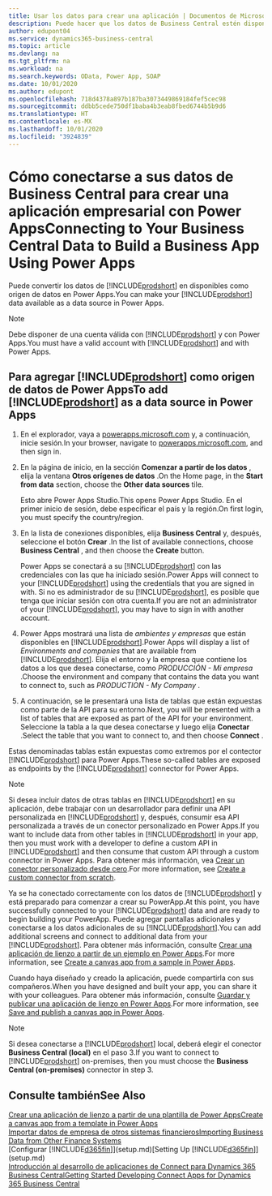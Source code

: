 ```yaml
---
title: Usar los datos para crear una aplicación | Documentos de Microsoft
description: Puede hacer que los datos de Business Central estén disponibles como un origen de datos y especificar una URL de OData de sus servicios web para crear una aplicación empresarial con Power Apps.
author: edupont04
ms.service: dynamics365-business-central
ms.topic: article
ms.devlang: na
ms.tgt_pltfrm: na
ms.workload: na
ms.search.keywords: OData, Power App, SOAP
ms.date: 10/01/2020
ms.author: edupont
ms.openlocfilehash: 718d4378a897b187ba3073449869184fef5cec98
ms.sourcegitcommit: ddbb5cede750df1baba4b3eab8fbed6744b5b9d6
ms.translationtype: HT
ms.contentlocale: es-MX
ms.lasthandoff: 10/01/2020
ms.locfileid: "3924839"
---
```

# <a name="connecting-to-your-business-central-data-to-build-a-business-app-using-power-apps"></a><span data-ttu-id="a6f47-103">Cómo conectarse a sus datos de Business Central para crear una aplicación empresarial con Power Apps</span><span class="sxs-lookup"><span data-stu-id="a6f47-103">Connecting to Your Business Central Data to Build a Business App Using Power Apps</span></span>

<span data-ttu-id="a6f47-104">Puede convertir los datos de [!INCLUDE[prodshort](includes/prodshort.md)] en disponibles como origen de datos en Power Apps.</span><span class="sxs-lookup"><span data-stu-id="a6f47-104">You can make your [!INCLUDE[prodshort](includes/prodshort.md)] data available as a data source in Power Apps.</span></span>  

> [!NOTE]  
> <span data-ttu-id="a6f47-105">Debe disponer de una cuenta válida con [!INCLUDE[prodshort](includes/prodshort.md)] y con Power Apps.</span><span class="sxs-lookup"><span data-stu-id="a6f47-105">You must have a valid account with [!INCLUDE[prodshort](includes/prodshort.md)] and with Power Apps.</span></span>  

## <a name="to-add-prodshort-as-a-data-source-in-power-apps"></a><span data-ttu-id="a6f47-106">Para agregar [!INCLUDE[prodshort](includes/prodshort.md)] como origen de datos de Power Apps</span><span class="sxs-lookup"><span data-stu-id="a6f47-106">To add [!INCLUDE[prodshort](includes/prodshort.md)] as a data source in Power Apps</span></span>

1. <span data-ttu-id="a6f47-107">En el explorador, vaya a [powerapps.microsoft.com](https://powerapps.microsoft.com/) y, a continuación, inicie sesión.</span><span class="sxs-lookup"><span data-stu-id="a6f47-107">In your browser, navigate to [powerapps.microsoft.com](https://powerapps.microsoft.com/), and then sign in.</span></span>
2. <span data-ttu-id="a6f47-108">En la página de inicio, en la sección **Comenzar a partir de los datos** , elija la ventana **Otros orígenes de datos** .</span><span class="sxs-lookup"><span data-stu-id="a6f47-108">On the Home page, in the **Start from data** section, choose the **Other data sources** tile.</span></span>  

    <span data-ttu-id="a6f47-109">Esto abre Power Apps Studio.</span><span class="sxs-lookup"><span data-stu-id="a6f47-109">This opens Power Apps Studio.</span></span> <span data-ttu-id="a6f47-110">En el primer inicio de sesión, debe especificar el país y la región.</span><span class="sxs-lookup"><span data-stu-id="a6f47-110">On first login, you must specify the country/region.</span></span>  
3. <span data-ttu-id="a6f47-111">En la lista de conexiones disponibles, elija **Business Central** y, después, seleccione el botón **Crear** .</span><span class="sxs-lookup"><span data-stu-id="a6f47-111">In the list of available connections, choose **Business Central** , and then choose the **Create** button.</span></span>

    <span data-ttu-id="a6f47-112">Power Apps se conectará a su [!INCLUDE[prodshort](includes/prodshort.md)] con las credenciales con las que ha iniciado sesión.</span><span class="sxs-lookup"><span data-stu-id="a6f47-112">Power Apps will connect to your [!INCLUDE[prodshort](includes/prodshort.md)] using the credentials that you are signed in with.</span></span> <span data-ttu-id="a6f47-113">Si no es administrador de su [!INCLUDE[prodshort](includes/prodshort.md)], es posible que tenga que iniciar sesión con otra cuenta.</span><span class="sxs-lookup"><span data-stu-id="a6f47-113">If you are not an administrator of your [!INCLUDE[prodshort](includes/prodshort.md)], you may have to sign in with another account.</span></span>  

4. <span data-ttu-id="a6f47-114">Power Apps mostrará una lista de *ambientes y empresas* que están disponibles en [!INCLUDE[prodshort](includes/prodshort.md)].</span><span class="sxs-lookup"><span data-stu-id="a6f47-114">Power Apps will display a list of *Environments and companies* that are available from [!INCLUDE[prodshort](includes/prodshort.md)].</span></span> <span data-ttu-id="a6f47-115">Elija el entorno y la empresa que contiene los datos a los que desea conectarse, como *PRODUCCIÓN - Mi empresa* .</span><span class="sxs-lookup"><span data-stu-id="a6f47-115">Choose the environment and company that contains the data you want to connect to, such as *PRODUCTION - My Company* .</span></span>  

5. <span data-ttu-id="a6f47-116">A continuación, se le presentará una lista de tablas que están expuestas como parte de la API para su entorno.</span><span class="sxs-lookup"><span data-stu-id="a6f47-116">Next, you will be presented with a list of tables that are exposed as part of the API for your environment.</span></span> <span data-ttu-id="a6f47-117">Seleccione la tabla a la que desea conectarse y luego elija **Conectar** .</span><span class="sxs-lookup"><span data-stu-id="a6f47-117">Select the table that you want to connect to, and then choose **Connect** .</span></span>

<span data-ttu-id="a6f47-118">Estas denominadas tablas están expuestas como extremos por el contector [!INCLUDE[prodshort](includes/prodshort.md)] para Power Apps.</span><span class="sxs-lookup"><span data-stu-id="a6f47-118">These so-called tables are exposed as endpoints by the [!INCLUDE[prodshort](includes/prodshort.md)] connector for Power Apps.</span></span>  

> [!NOTE]
> <span data-ttu-id="a6f47-119">Si desea incluir datos de otras tablas en [!INCLUDE[prodshort](includes/prodshort.md)] en su aplicación, debe trabajar con un desarrollador para definir una API personalizada en [!INCLUDE[prodshort](includes/prodshort.md)] y, después, consumir esa API personalizada a través de un conector personalizado en Power Apps.</span><span class="sxs-lookup"><span data-stu-id="a6f47-119">If you want to include data from other tables in [!INCLUDE[prodshort](includes/prodshort.md)] in your app, then you must work with a developer to define a custom API in [!INCLUDE[prodshort](includes/prodshort.md)] and then consume that custom API through a custom connector in Power Apps.</span></span> <span data-ttu-id="a6f47-120">Para obtener más información, vea [Crear un conector personalizado desde cero](/connectors/custom-connectors/define-blank).</span><span class="sxs-lookup"><span data-stu-id="a6f47-120">For more information, see [Create a custom connector from scratch](/connectors/custom-connectors/define-blank).</span></span>  

<span data-ttu-id="a6f47-121">Ya se ha conectado correctamente con los datos de [!INCLUDE[prodshort](includes/prodshort.md)] y está preparado para comenzar a crear su PowerApp.</span><span class="sxs-lookup"><span data-stu-id="a6f47-121">At this point, you have successfully connected to your [!INCLUDE[prodshort](includes/prodshort.md)] data and are ready to begin building your PowerApp.</span></span> <span data-ttu-id="a6f47-122">Puede agregar pantallas adicionales y conectarse a los datos adicionales de su [!INCLUDE[prodshort](includes/prodshort.md)].</span><span class="sxs-lookup"><span data-stu-id="a6f47-122">You can add additional screens and connect to additional data from your [!INCLUDE[prodshort](includes/prodshort.md)].</span></span> <span data-ttu-id="a6f47-123">Para obtener más información, consulte [Crear una aplicación de lienzo a partir de un ejemplo en Power Apps](/powerapps/maker/canvas-apps/open-and-run-a-sample-app).</span><span class="sxs-lookup"><span data-stu-id="a6f47-123">For more information, see [Create a canvas app from a sample in Power Apps](/powerapps/maker/canvas-apps/open-and-run-a-sample-app).</span></span>  

<span data-ttu-id="a6f47-124">Cuando haya diseñado y creado la aplicación, puede compartirla con sus compañeros.</span><span class="sxs-lookup"><span data-stu-id="a6f47-124">When you have designed and built your app, you can share it with your colleagues.</span></span> <span data-ttu-id="a6f47-125">Para obtener más información, consulte [Guardar y publicar una aplicación de lienzo en Power Apps](/powerapps/maker/canvas-apps/save-publish-app).</span><span class="sxs-lookup"><span data-stu-id="a6f47-125">For more information, see [Save and publish a canvas app in Power Apps](/powerapps/maker/canvas-apps/save-publish-app).</span></span>  

> [!NOTE]
> <span data-ttu-id="a6f47-126">Si desea conectarse a [!INCLUDE[prodshort](includes/prodshort.md)] local, deberá elegir el conector **Business Central (local)** en el paso 3.</span><span class="sxs-lookup"><span data-stu-id="a6f47-126">If you want to connect to [!INCLUDE[prodshort](includes/prodshort.md)] on-premises, then you must choose the **Business Central (on-premises)** connector in step 3.</span></span>  

## <a name="see-also"></a><span data-ttu-id="a6f47-127">Consulte también</span><span class="sxs-lookup"><span data-stu-id="a6f47-127">See Also</span></span>

[<span data-ttu-id="a6f47-128">Crear una aplicación de lienzo a partir de una plantilla de Power Apps</span><span class="sxs-lookup"><span data-stu-id="a6f47-128">Create a canvas app from a template in Power Apps</span></span>](/powerapps/maker/canvas-apps/get-started-test-drive)  
[<span data-ttu-id="a6f47-129">Importar datos de empresa de otros sistemas financieros</span><span class="sxs-lookup"><span data-stu-id="a6f47-129">Importing Business Data from Other Finance Systems</span></span>](across-import-data-configuration-packages.md)  
<span data-ttu-id="a6f47-130">[Configurar [!INCLUDE[d365fin](includes/d365fin_md.md)]](setup.md)</span><span class="sxs-lookup"><span data-stu-id="a6f47-130">[Setting Up [!INCLUDE[d365fin](includes/d365fin_md.md)]](setup.md)</span></span>  
[<span data-ttu-id="a6f47-131">Introducción al desarrollo de aplicaciones de Connect para Dynamics 365 Business Central</span><span class="sxs-lookup"><span data-stu-id="a6f47-131">Getting Started Developing Connect Apps for Dynamics 365 Business Central</span></span>](/dynamics365/business-central/dev-itpro/developer/devenv-develop-connect-apps)  

